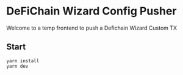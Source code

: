 # DeFiChain Wizard Config Pusher

Welcome to a temp frontend to push a Defichain Wizard Custom TX
## Start

```
yarn install
yarn dev
```
